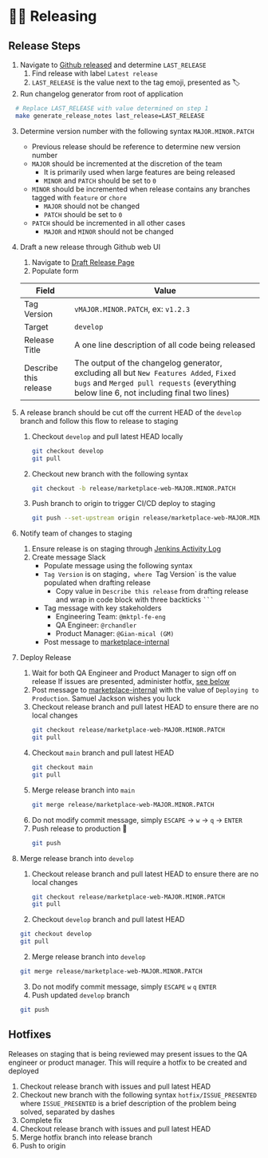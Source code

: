 # 🧑‍🚀 Releasing

## Release Steps
1. Navigate to [Github released](https://github.com/tkww/TKMarketplace/releases) and determine `LAST_RELEASE`
   1. Find release with label `Latest release`
   2. `LAST_RELEASE` is the value next to the tag emoji, presented as 🏷️
2. Run changelog generator from root of application
  ```bash
    # Replace LAST_RELEASE with value determined on step 1
    make generate_release_notes last_release=LAST_RELEASE  
  ```
3. Determine version number with the following syntax `MAJOR.MINOR.PATCH`
     - Previous release should be reference to determine new version number
     - `MAJOR` should be incremented at the discretion of the team
       - It is primarily used when large features are being released
       - `MINOR` and `PATCH` should be set to `0`
     - `MINOR` should be incremented when release contains any branches tagged with `feature` or `chore`
       - `MAJOR` should not be changed
       - `PATCH` should be set to `0`
     - `PATCH` should be incremented in all other cases
       - `MAJOR` and `MINOR` should not be changed
4. Draft a new release through Github web UI
   1. Navigate to [Draft Release Page](https://github.com/tkww/TKMarketplace/releases/new)
   2. Populate form
   
     | Field                 | Value                                                                                                                                                                           |
     | --------------------- | ------------------------------------------------------------------------------------------------------------------------------------------------------------------------------- |
     | Tag Version           | `vMAJOR.MINOR.PATCH`, ex: `v1.2.3`                                                                                                                                              |
     | Target                | `develop`                                                                                                                                                                       |
     | Release Title         | A one line description of all code being released                                                                                                                               |
     | Describe this release | The output of the changelog generator, excluding all but `New Features Added`, `Fixed bugs` and `Merged pull requests` (everything below line 6, not including final two lines) |

5. A release branch should be cut off the current HEAD of the `develop` branch and follow this flow to release to staging
   1. Checkout `develop` and pull latest HEAD locally
      ```bash
      git checkout develop
      git pull
        ```
   2. Checkout new branch with the following syntax
      ```bash
      git checkout -b release/marketplace-web-MAJOR.MINOR.PATCH
      ```
   3. Push branch to origin to trigger CI/CD deploy to staging
      ```bash
      git push --set-upstream origin release/marketplace-web-MAJOR.MINOR.PATCH
      ```
6. Notify team of changes to staging
   1. Ensure release is on staging through [Jenkins Activity Log](https://pipelines.eng.theknotww.com/blue/organizations/jenkins/tkww%2FTKMarketplace/activity)
   2. Create message Slack
      - Populate message using the following syntax
      - `Tag Version` is on staging`, where `Tag Version` is the value populated when drafting release
        - Copy value in `Describe this release` from drafting release and wrap in code block with three backticks `` ``` ``
      - Tag message with key stakeholders
        - Engineering Team: `@mktpl-fe-eng`
        - QA Engineer: `@rchandler`
        - Product Manager: `@Gian-mical (GM)`
      - Post message to [marketplace-internal](https://theknotww.slack.com/archives/GBLPF9KNU)
7. Deploy Release 
   1. Wait for both QA Engineer and Product Manager to sign off on release
      If issues are presented, administer hotfix, [see below](#hotfixes) 
   2. Post message to [marketplace-internal](https://theknotww.slack.com/archives/GBLPF9KNU) with the value of `Deploying to Production`. Samuel Jackson wishes you luck
   3. Checkout release branch and pull latest HEAD to ensure there are no local changes
      ```bash
      git checkout release/marketplace-web-MAJOR.MINOR.PATCH
      git pull
      ```
   4. Checkout `main` branch and pull latest HEAD
      ```bash
      git checkout main
      git pull
      ```
   5. Merge release branch into `main`
      ```bash
      git merge release/marketplace-web-MAJOR.MINOR.PATCH
      ```
   6. Do not modify commit message, simply `ESCAPE` → `w` → `q` → `ENTER`
   7. Push release to production 🙌
      ```bash
      git push
      ```
8. Merge release branch into `develop`
   1. Checkout release branch and pull latest HEAD to ensure there are no local changes
      ```bash
      git checkout release/marketplace-web-MAJOR.MINOR.PATCH
      git pull
      ```
    1. Checkout `develop` branch and pull latest HEAD
      ```bash
      git checkout develop
      git pull
      ```
    2. Merge release branch into `develop`
      ```bash
      git merge release/marketplace-web-MAJOR.MINOR.PATCH
      ```
    3.  Do not modify commit message, simply `ESCAPE` `w` `q` `ENTER`
    4.  Push updated `develop` branch
      ```bash
      git push
      ```

## Hotfixes
Releases on staging that is being reviewed may present issues to the QA engineer or product manager. This will require a hotfix to be created and deployed
1. Checkout release branch with issues and pull latest HEAD
2. Checkout new branch with the following syntax `hotfix/ISSUE_PRESENTED` where `ISSUE_PRESENTED` is a brief description of the problem being solved, separated by dashes
3. Complete fix
4. Checkout release branch with issues and pull latest HEAD
5. Merge hotfix branch into release branch
6. Push to origin

